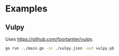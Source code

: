 # Examples

## Vulpy

Uses https://github.com/fportantier/vulpy.

```bash
go run ../main.go -in ./vulpy.json -out vulpy.pb
```

